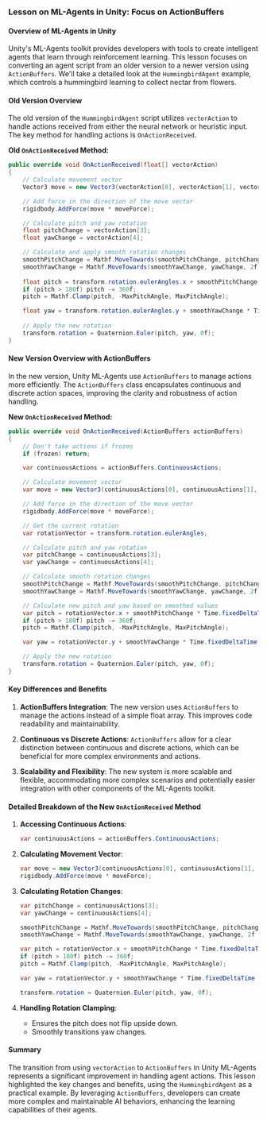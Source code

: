 ### Lesson on ML-Agents in Unity: Focus on ActionBuffers

#### Overview of ML-Agents in Unity

Unity's ML-Agents toolkit provides developers with tools to create intelligent agents that learn through reinforcement learning. This lesson focuses on converting an agent script from an older version to a newer version using `ActionBuffers`. We'll take a detailed look at the `HummingbirdAgent` example, which controls a hummingbird learning to collect nectar from flowers.

#### Old Version Overview

The old version of the `HummingbirdAgent` script utilizes `vectorAction` to handle actions received from either the neural network or heuristic input. The key method for handling actions is `OnActionReceived`.

**Old `OnActionReceived` Method:**
```csharp
public override void OnActionReceived(float[] vectorAction)
{
    // Calculate movement vector
    Vector3 move = new Vector3(vectorAction[0], vectorAction[1], vectorAction[2]);

    // Add force in the direction of the move vector
    rigidbody.AddForce(move * moveForce);

    // Calculate pitch and yaw rotation
    float pitchChange = vectorAction[3];
    float yawChange = vectorAction[4];

    // Calculate and apply smooth rotation changes
    smoothPitchChange = Mathf.MoveTowards(smoothPitchChange, pitchChange, 2f * Time.fixedDeltaTime);
    smoothYawChange = Mathf.MoveTowards(smoothYawChange, yawChange, 2f * Time.fixedDeltaTime);
    
    float pitch = transform.rotation.eulerAngles.x + smoothPitchChange * Time.fixedDeltaTime * pitchSpeed;
    if (pitch > 180f) pitch -= 360f;
    pitch = Mathf.Clamp(pitch, -MaxPitchAngle, MaxPitchAngle);

    float yaw = transform.rotation.eulerAngles.y + smoothYawChange * Time.fixedDeltaTime * yawSpeed;
    
    // Apply the new rotation
    transform.rotation = Quaternion.Euler(pitch, yaw, 0f);
}
```

#### New Version Overview with ActionBuffers

In the new version, Unity ML-Agents use `ActionBuffers` to manage actions more efficiently. The `ActionBuffers` class encapsulates continuous and discrete action spaces, improving the clarity and robustness of action handling.

**New `OnActionReceived` Method:**
```csharp
public override void OnActionReceived(ActionBuffers actionBuffers)
{
    // Don't take actions if frozen
    if (frozen) return;

    var continuousActions = actionBuffers.ContinuousActions;

    // Calculate movement vector
    var move = new Vector3(continuousActions[0], continuousActions[1], continuousActions[2]);

    // Add force in the direction of the move vector
    rigidbody.AddForce(move * moveForce);

    // Get the current rotation
    var rotationVector = transform.rotation.eulerAngles;

    // Calculate pitch and yaw rotation
    var pitchChange = continuousActions[3];
    var yawChange = continuousActions[4];

    // Calculate smooth rotation changes
    smoothPitchChange = Mathf.MoveTowards(smoothPitchChange, pitchChange, 2f * Time.fixedDeltaTime);
    smoothYawChange = Mathf.MoveTowards(smoothYawChange, yawChange, 2f * Time.fixedDeltaTime);

    // Calculate new pitch and yaw based on smoothed values
    var pitch = rotationVector.x + smoothPitchChange * Time.fixedDeltaTime * pitchSpeed;
    if (pitch > 180f) pitch -= 360f;
    pitch = Mathf.Clamp(pitch, -MaxPitchAngle, MaxPitchAngle);

    var yaw = rotationVector.y + smoothYawChange * Time.fixedDeltaTime * yawSpeed;

    // Apply the new rotation
    transform.rotation = Quaternion.Euler(pitch, yaw, 0f);
}
```

#### Key Differences and Benefits

1. **ActionBuffers Integration**: The new version uses `ActionBuffers` to manage the actions instead of a simple float array. This improves code readability and maintainability.
   
2. **Continuous vs Discrete Actions**: `ActionBuffers` allow for a clear distinction between continuous and discrete actions, which can be beneficial for more complex environments and actions.
   
3. **Scalability and Flexibility**: The new system is more scalable and flexible, accommodating more complex scenarios and potentially easier integration with other components of the ML-Agents toolkit.

#### Detailed Breakdown of the New `OnActionReceived` Method

1. **Accessing Continuous Actions**:
   ```csharp
   var continuousActions = actionBuffers.ContinuousActions;
   ```

2. **Calculating Movement Vector**:
   ```csharp
   var move = new Vector3(continuousActions[0], continuousActions[1], continuousActions[2]);
   rigidbody.AddForce(move * moveForce);
   ```

3. **Calculating Rotation Changes**:
   ```csharp
   var pitchChange = continuousActions[3];
   var yawChange = continuousActions[4];

   smoothPitchChange = Mathf.MoveTowards(smoothPitchChange, pitchChange, 2f * Time.fixedDeltaTime);
   smoothYawChange = Mathf.MoveTowards(smoothYawChange, yawChange, 2f * Time.fixedDeltaTime);

   var pitch = rotationVector.x + smoothPitchChange * Time.fixedDeltaTime * pitchSpeed;
   if (pitch > 180f) pitch -= 360f;
   pitch = Mathf.Clamp(pitch, -MaxPitchAngle, MaxPitchAngle);

   var yaw = rotationVector.y + smoothYawChange * Time.fixedDeltaTime * yawSpeed;

   transform.rotation = Quaternion.Euler(pitch, yaw, 0f);
   ```

4. **Handling Rotation Clamping**:
   - Ensures the pitch does not flip upside down.
   - Smoothly transitions yaw changes.

#### Summary

The transition from using `vectorAction` to `ActionBuffers` in Unity ML-Agents represents a significant improvement in handling agent actions. This lesson highlighted the key changes and benefits, using the `HummingbirdAgent` as a practical example. By leveraging `ActionBuffers`, developers can create more complex and maintainable AI behaviors, enhancing the learning capabilities of their agents.